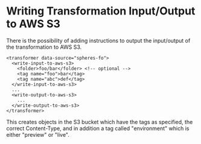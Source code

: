 # Writing Transformation Input/Output to AWS S3

There is the possibility of adding instructions to output the input/output of the transformation to AWS S3.

    <transformer data-source="spheres-fo">
      <write-input-to-aws-s3>
        <folder>foo/bar</folder> <!-- optional -->
        <tag name="foo">bar</tag> 
        <tag name="abc">def</tag> 
      </write-input-to-aws-s3>
      ...
      <write-output-to-aws-s3> 
        ...
      </write-output-to-aws-s3>
    </transformer>

This creates objects in the S3 bucket which have the tags as specified, the correct Content-Type, and in addition a tag called "environment" which is either "preview" or "live".
